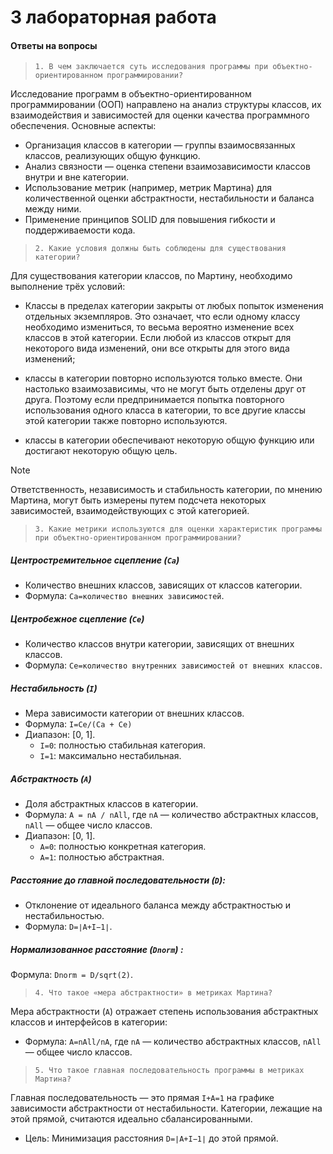 # 3 лабораторная работа

#### Ответы на вопросы

> `1. В чем заключается суть исследования программы при объектно-ориентированном программировании?`

Исследование программ в объектно-ориентированном программировании (ООП) направлено на анализ структуры классов,
их взаимодействия и зависимостей для оценки качества программного обеспечения. Основные аспекты:

- Организация классов в категории — группы взаимосвязанных классов, реализующих общую функцию.
- Анализ связности — оценка степени взаимозависимости классов внутри и вне категории.
- Использование метрик (например, метрик Мартина) для количественной оценки абстрактности, нестабильности и баланса между ними.
- Применение принципов SOLID для повышения гибкости и поддерживаемости кода.

> `2. Какие условия должны быть соблюдены для существования категории?`

Для существования категории классов, по Мартину, необходимо выполнение трёх условий:

- Классы в пределах категории закрыты от любых попыток изменения отдельных экземпляров. Это означает, что если одному классу необходимо измениться,
то весьма вероятно изменение всех классов в этой категории. Если любой из классов открыт для некоторого вида изменений, они все открыты для этого вида изменений;

- классы в категории повторно используются только вместе. Они настолько взаимозависимы, что не могут быть отделены друг от друга. 
Поэтому если предпринимается попытка повторного использования одного класса в категории, то все другие классы этой категории также повторно используются. 

- классы в категории обеспечивают некоторую общую функцию или достигают некоторую общую цель.

> [!NOTE]
> Ответственность, независимость и стабильность категории, по мнению Мартина, могут быть измерены путем подсчета некоторых зависимостей, взаимодействующих с этой категорией.

> `3. Какие метрики используются для оценки характеристик программы при объектно-ориентированном программировании?`

##### Центростремительное сцепление (`Ca`)
- Количество внешних классов, зависящих от классов категории.
- Формула: `Ca=количество внешних зависимостей`.

##### Центробежное сцепление (`Ce`)
- Количество классов внутри категории, зависящих от внешних классов.
- Формула: `Ce=количество внутренних зависимостей от внешних классов`.

##### Нестабильность (`I`)
- Мера зависимости категории от внешних классов.
- Формула: `I=Ce/(Ca + Ce)`
- Диапазон: [0, 1].
  - `I=0`: полностью стабильная категория.
  - `I=1`: максимально нестабильная.

##### Абстрактность (`A`)
- Доля абстрактных классов в категории.
- Формула: `A = nA / nAll`, где `nA` — количество абстрактных классов, `nAll` — общее число классов.
- Диапазон: [0, 1].
  - `A=0`: полностью конкретная категория.
  - `A=1`: полностью абстрактная.

##### Расстояние до главной последовательности (`D`):
- Отклонение от идеального баланса между абстрактностью и нестабильностью.
- Формула: `D=∣A+I−1∣`.

##### Нормализованное расстояние (`Dnorm`) :
Формула: `Dnorm = D/sqrt(2)`.

> `4. Что такое «мера абстрактности» в метриках Мартина?`

Мера абстрактности (`A`) отражает степень использования абстрактных классов и интерфейсов в категории:

- Формула: `A=nAll/nA`, где `nA` — количество абстрактных классов, `nAll` — общее число классов.

> `5. Что такое главная последовательность программы в метриках Мартина?`

Главная последовательность — это прямая `I+A=1` на графике зависимости абстрактности от нестабильности.
Категории, лежащие на этой прямой, считаются идеально сбалансированными.

- Цель: Минимизация расстояния `D=∣A+I−1∣` до этой прямой.